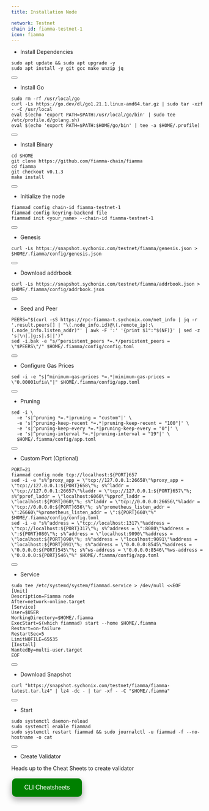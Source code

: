 ```yaml
---
title: Installation Node

network: Testnet
chain id: fiamma-testnet-1
icon: fiamma
---
```

- Install Dependencies
<div class="code-block-wrapper">
  <pre><code>sudo apt update && sudo apt upgrade -y 
sudo apt install -y git gcc make unzip jq</code></pre>
  <button class="copy-btn"><i class="fas fa-copy"></i></button>
</div>

- Install Go
<div class="code-block-wrapper">
  <pre><code>sudo rm -rf /usr/local/go
curl -Ls https://go.dev/dl/go1.21.1.linux-amd64.tar.gz | sudo tar -xzf - -C /usr/local
eval $(echo 'export PATH=$PATH:/usr/local/go/bin' | sudo tee /etc/profile.d/golang.sh)
eval $(echo 'export PATH=$PATH:$HOME/go/bin' | tee -a $HOME/.profile)</code></pre>
  <button class="copy-btn"><i class="fas fa-copy"></i></button>
</div>

- Install Binary
<div class="code-block-wrapper">
  <pre><code>cd $HOME
git clone https://github.com/fiamma-chain/fiamma
cd fiamma
git checkout v0.1.3
make install</code></pre>
  <button class="copy-btn"><i class="fas fa-copy"></i></button>
</div>

- Initialize the node
<div class="code-block-wrapper">
  <pre><code>fiammad config chain-id fiamma-testnet-1
fiammad config keyring-backend file
fiammad init &lt;your_name&gt; --chain-id fiamma-testnet-1</code></pre>
  <button class="copy-btn"><i class="fas fa-copy"></i></button>
</div>

- Genesis
<div class="code-block-wrapper">
  <pre><code>curl -Ls https://snapshot.sychonix.com/testnet/fiamma/genesis.json > $HOME/.fiamma/config/genesis.json</code></pre>
  <button class="copy-btn"><i class="fas fa-copy"></i></button>
</div>

- Download addrbook
<div class="code-block-wrapper">
  <pre><code>curl -Ls https://snapshot.sychonix.com/testnet/fiamma/addrbook.json > $HOME/.fiamma/config/addrbook.json</code></pre>
  <button class="copy-btn"><i class="fas fa-copy"></i></button>
</div>

- Seed and Peer
<div class="code-block-wrapper">
  <pre><code>PEERS="$(curl -sS https://rpc-fiamma-t.sychonix.com/net_info | jq -r '.result.peers[] | "\(.node_info.id)@\(.remote_ip):\(.node_info.listen_addr)"' | awk -F ':' '{print $1":"$(NF)}' | sed -z 's|\n|,|g;s|.$||')"
sed -i.bak -e "s/^persistent_peers *=.*/persistent_peers = \"$PEERS\"/" $HOME/.fiamma/config/config.toml</code></pre>
  <button class="copy-btn"><i class="fas fa-copy"></i></button>
</div>

- Configure Gas Prices
<div class="code-block-wrapper">
  <pre><code>sed -i -e "s|^minimum-gas-prices *=.*|minimum-gas-prices = \"0.00001ufia\"|" $HOME/.fiamma/config/app.toml</code></pre>
  <button class="copy-btn"><i class="fas fa-copy"></i></button>
</div>

- Pruning
<div class="code-block-wrapper">
  <pre><code>sed -i \
  -e 's|^pruning *=.*|pruning = "custom"|' \
  -e 's|^pruning-keep-recent *=.*|pruning-keep-recent = "100"|' \
  -e 's|^pruning-keep-every *=.*|pruning-keep-every = "0"|' \
  -e 's|^pruning-interval *=.*|pruning-interval = "19"|' \
  $HOME/.fiamma/config/app.toml</code></pre>
  <button class="copy-btn"><i class="fas fa-copy"></i></button>
</div>

- Custom Port (Optional)
<div class="code-block-wrapper">
  <pre><code>PORT=21
fiammad config node tcp://localhost:${PORT}657
sed -i -e "s%^proxy_app = \"tcp://127.0.0.1:26658\"%proxy_app = \"tcp://127.0.0.1:${PORT}658\"%; s%^laddr = \"tcp://127.0.0.1:26657\"%laddr = \"tcp://127.0.0.1:${PORT}657\"%; s%^pprof_laddr = \"localhost:6060\"%pprof_laddr = \"localhost:${PORT}060\"%; s%^laddr = \"tcp://0.0.0.0:26656\"%laddr = \"tcp://0.0.0.0:${PORT}656\"%; s%^prometheus_listen_addr = \":26660\"%prometheus_listen_addr = \":${PORT}660\"%" $HOME/.fiamma/config/config.toml
sed -i -e "s%^address = \"tcp://localhost:1317\"%address = \"tcp://localhost:${PORT}317\"%; s%^address = \":8080\"%address = \":${PORT}080\"%; s%^address = \"localhost:9090\"%address = \"localhost:${PORT}090\"%; s%^address = \"localhost:9091\"%address = \"localhost:${PORT}091\"%; s%^address = \"0.0.0.0:8545\"%address = \"0.0.0.0:${PORT}545\"%; s%^ws-address = \"0.0.0.0:8546\"%ws-address = \"0.0.0.0:${PORT}546\"%" $HOME/.fiamma/config/app.toml</code></pre>
  <button class="copy-btn"><i class="fas fa-copy"></i></button>
</div>

- Service
<div class="code-block-wrapper">
  <pre><code>sudo tee /etc/systemd/system/fiammad.service > /dev/null &lt;&lt;EOF
[Unit]
Description=Fiamma node
After=network-online.target
[Service]
User=$USER
WorkingDirectory=$HOME/.fiamma
ExecStart=$(which fiammad) start --home $HOME/.fiamma
Restart=on-failure
RestartSec=5
LimitNOFILE=65535
[Install]
WantedBy=multi-user.target
EOF</code></pre>
  <button class="copy-btn"><i class="fas fa-copy"></i></button>
</div>

- Download Snapshot
<div class="code-block-wrapper">
  <pre><code>curl "https://snapshot.sychonix.com/testnet/fiamma/fiamma-latest.tar.lz4" | lz4 -dc - | tar -xf - -C "$HOME/.fiamma"</code></pre>
  <button class="copy-btn"><i class="fas fa-copy"></i></button>
</div>

- Start
<div class="code-block-wrapper">
  <pre><code>sudo systemctl daemon-reload
sudo systemctl enable fiammad
sudo systemctl restart fiammad && sudo journalctl -u fiammad -f --no-hostname -o cat</code></pre>
  <button class="copy-btn"><i class="fas fa-copy"></i></button>
</div>

- Create Validator

Heads up to the Cheat Sheets to create validator

<a href="https://sychonix.com/testnet/fiamma/cheat" >
  <button style="background-color: green; border: none; color: white; padding: 15px 32px; text-align: center; text-decoration: none; display: inline-block; font-size: 16px; margin: 4px 2px; cursor: pointer; border-radius: 10px; box-shadow: 0 8px 16px 0 rgba(0,0,0,0.2), 0 6px 20px 0 rgba(0,0,0,0.19);" onmouseover="this.style.boxShadow='0 0 0 4px rgba(0,255,0,0.5)'" onmouseout="this.style.boxShadow='0 8px 16px 0 rgba(0,0,0,0.2), 0 6px 20px 0 rgba(0,0,0,0.19)'">CLI Cheatsheets</button>
</a>
